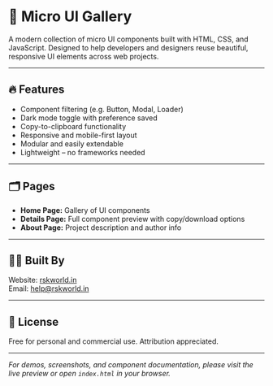 # 🎨 Micro UI Gallery

A modern collection of micro UI components built with HTML, CSS, and JavaScript. Designed to help developers and designers reuse beautiful, responsive UI elements across web projects.

---

## 🔥 Features

- Component filtering (e.g. Button, Modal, Loader)
- Dark mode toggle with preference saved
- Copy-to-clipboard functionality
- Responsive and mobile-first layout
- Modular and easily extendable
- Lightweight – no frameworks needed

---

## 🗂️ Pages

- **Home Page:** Gallery of UI components  
- **Details Page:** Full component preview with copy/download options  
- **About Page:** Project description and author info  

---

## 🧑‍💻 Built By

Website: [rskworld.in](https://rskworld.in)  
Email: [help@rskworld.in](mailto:help@rskworld.in)

---

## 📄 License

Free for personal and commercial use. Attribution appreciated.

---

*For demos, screenshots, and component documentation, please visit the live preview or open `index.html` in your browser.*
